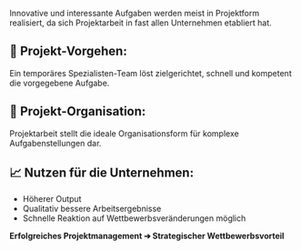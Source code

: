 Innovative und interessante Aufgaben werden meist in Projektform realisiert, da sich Projektarbeit in fast allen Unternehmen etabliert hat.

## 🔄 Projekt-Vorgehen:
Ein temporäres Spezialisten-Team löst zielgerichtet, schnell und kompetent die vorgegebene Aufgabe.

## 🏢 Projekt-Organisation:
Projektarbeit stellt die ideale Organisationsform für komplexe Aufgabenstellungen dar.

## 📈 Nutzen für die Unternehmen:
- Höherer Output
- Qualitativ bessere Arbeitsergebnisse
- Schnelle Reaktion auf Wettbewerbsveränderungen möglich

**Erfolgreiches Projektmanagement ➔ Strategischer Wettbewerbsvorteil**